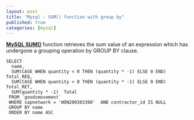 ```yaml
---
layout: post
title: "Mysql : SUM() function with group by"
published: true
categories: [mysql]
---
```

 [**MySQL SUM()**][1] function retrieves the sum value of an expression which has undergone a grouping operation by GROUP BY clause.

 ```
 SELECT
   name,
   SUM(CASE WHEN quantity < 0 THEN (quantity * -1) ELSE 0 END) Total_REQ,
   SUM(CASE WHEN quantity > 0 THEN (quantity * -1) ELSE 0 END) Total_RET,
   SUM(quantity * -1)  Total
  FROM `goodsmovement`
  WHERE sapnetwork = 'WON200303360'  AND contractor_id IS NULL
  GROUP BY name
  ORDER BY name ASC
 ```

[1]: https://www.w3resource.com/mysql/aggregate-functions-and-grouping/aggregate-functions-and-grouping-sum-with-group-by.php " SUM() function with group by"
